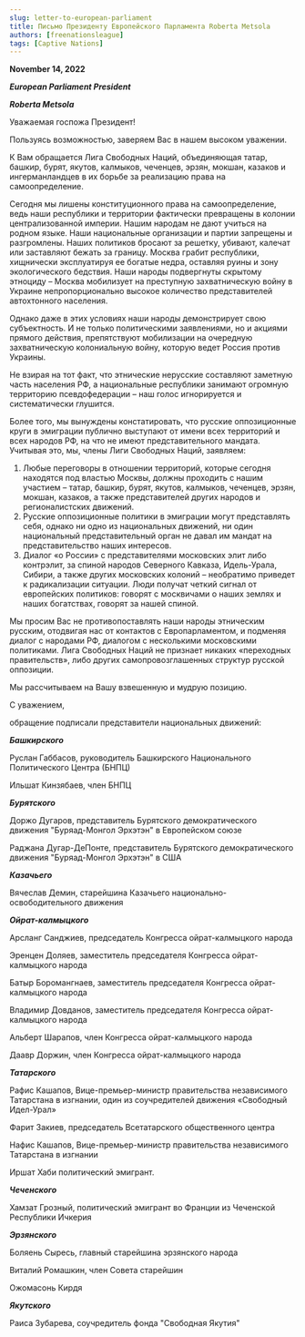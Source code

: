 ```yaml
---
slug: letter-to-european-parliament
title: Письмо Президенту Европейского Парламента Roberta Metsola
authors: [freenationsleague]
tags: [Captive Nations]
---
```


<head>
  <title>Free Kalmykia - Письмо Президенту Европейского Парламента Roberta Metsola</title>
  <meta
    name="description"
    content="Говорят с москвичами о наших землях и наших богатствах, говорят за нашей спиной. Мы просим Вас не противопоставлять наши народы этническим русским, отодвигая нас от контактов с Европарламентом, и подменяя диалог с народами РФ, диалогом с несколькими московскими политиками."
    key="desc"
  />
  <meta property="og:title" content="Письмо Президенту Европейского Парламента Roberta Metsola" />
  <meta
    property="og:description"
    content="Говорят с москвичами о наших землях и наших богатствах, говорят за нашей спиной. Мы просим Вас не противопоставлять наши народы этническим русским, отодвигая нас от контактов с Европарламентом, и подменяя диалог с народами РФ, диалогом с несколькими московскими политиками."
  />
  <meta property="og:url" content="https://docs.freekalmykia.org/blog/letter-to-european-parliament" />
  <meta property="og:site_name" content="Free Kalmykia Docs" />
  <meta property="og:image" content="https://docs.freekalmykia.org/img/social/metsola.jpg" />
  <meta property="og:image:width" content="1200" />
  <meta property="og:image:height" content="630" />
  <meta property="og:type" content="article" />
  <meta name="twitter:card" content="summary_large_image" />
  <meta property="twitter:site" content="@freekalmykia" />
  <meta property="twitter:title" content="Письмо Президенту Европейского Парламента Roberta Metsola" />
  <meta
    property="twitter:description"
    content="Говорят с москвичами о наших землях и наших богатствах, говорят за нашей спиной. Мы просим Вас не противопоставлять наши народы этническим русским, отодвигая нас от контактов с Европарламентом, и подменяя диалог с народами РФ, диалогом с несколькими московскими политиками."
  />
  <meta property="twitter:image" content="https://docs.freekalmykia.org/img/social/metsola.jpg" />
  <meta property="twitter:domain" content="freekalmykia.org" />
  
  <link rel="icon" type="image/png" href="./favicon.png" />
</head>

**November 14, 2022**

***European Parliament President***

***Roberta Metsola***

Уважаемая госпожа Президент!

Пользуясь возможностью, заверяем Вас в нашем высоком уважении.

К Вам обращается Лига Свободных Наций, объединяющая татар, башкир, бурят, якутов, калмыков, чеченцев, эрзян, мокшан, казаков и ингерманландцев в их борьбе за реализацию права на самоопределение.

Сегодня мы лишены конституционного права на самоопределение, ведь наши республики и территории фактически превращены в колонии централизованной империи. Нашим народам не дают учиться на родном языке. Наши национальные организации и партии запрещены и разгромлены. Наших политиков бросают за решетку, убивают, калечат или заставляют бежать за границу. Москва грабит республики, хищнически эксплуатируя ее богатые недра, оставляя руины и зону экологического бедствия. Наши народы подвергнуты скрытому этноциду – Москва мобилизует на преступную захватническую войну в Украине непропорционально высокое количество представителей автохтонного населения.

Однако даже в этих условиях наши народы демонстрирует свою субъектность. И не только политическими заявлениями, но и акциями прямого действия, препятствуют мобилизации на очередную захватническую колониальную войну, которую ведет Россия против Украины.

Не взирая на тот факт, что этнические нерусские составляют заметную часть населения РФ, а национальные республики занимают огромную территорию псевдофедерации – наш голос игнорируется и систематически глушится.

Более того, мы вынуждены констатировать, что русские оппозиционные круги в эмиграции публично выступают от имени всех территорий и всех народов РФ, на что не имеют представительного мандата.
Учитывая это, мы, члены Лиги Свободных Наций, заявляем:

1.   Любые переговоры в отношении территорий, которые сегодня находятся под властью Москвы, должны проходить с нашим участием – татар, башкир, бурят, якутов, калмыков, чеченцев, эрзян, мокшан, казаков, а также представителей других народов и регионалистских движений.
2.   Русские оппозиционные политики в эмиграции могут представлять себя, однако ни одно из национальных движений, ни один национальный представительный орган не давал им мандат на представительство наших интересов.
3.   Диалог «о России» с представителями московских элит либо контрэлит, за спиной народов Северного Кавказа, Идель-Урала, Сибири, а также других московских колоний – необратимо приведет к радикализации ситуации. Люди получат четкий сигнал от европейских политиков: говорят с москвичами о наших землях и наших богатствах, говорят за нашей спиной.
 
Мы просим Вас не противопоставлять наши народы этническим русским, отодвигая нас от контактов с Европарламентом, и подменяя диалог с народами РФ, диалогом с несколькими московскими политиками. Лига Свободных Наций не признает никаких «переходных правительств», либо других самопровозглашенных структур русской оппозиции.

Мы рассчитываем на Вашу взвешенную и мудрую позицию.

С уважением,

обращение подписали представители национальных движений:

***Башкирского***

Руслан Габбасов, руководитель Башкирского Национального Политического Центра (БНПЦ)

Ильшат Кинзябаев, член БНПЦ

***Бурятского*** 

Доржо Дугаров, представитель Бурятского демократического движения "Буряад-Монгол Эрхэтэн" в Европейском союзе

Раджана Дугар-ДеПонте, представитель Бурятского демократического движения "Буряад-Монгол Эрхэтэн" в США

***Казачьего***

Вячеслав Демин, старейшина Казачьего национально-освободительного движения

***Ойрат-калмыцкого***

Арсланг Санджиев, председатель Конгресса ойрат-калмыцкого народа

Эренцен Доляев, заместитель председателя Конгресса ойрат-калмыцкого народа

Батыр Боромангнаев, заместитель председателя Конгресса ойрат-калмыцкого народа

Владимир Довданов, заместитель председателя Конгресса ойрат-калмыцкого народа

Альберт Шарапов, член Конгресса ойрат-калмыцкого народа

Даавр Доржин, член Конгресса ойрат-калмыцкого народа

***Татарского***

Рафис Кашапов, Вице-премьер-министр правительства независимого Татарстана в изгнании, один из соучредителей движения «Свободный Идел-Урал»

Фарит Закиев, председатель Всетатарского общественного центра

Нафис Кашапов, Вице-премьер-министр правительства независимого Татарстана в изгнании

Иршат Хаби политический эмигрант.

***Чеченского***

Хамзат Грозный, политический эмигрант во Франции из Чеченской Республики Ичкерия

***Эрзянского***

Боляень Сыресь, главный старейшина эрзянского народа

Виталий Ромашкин, член Совета старейшин

Ожомасонь Кирдя

***Якутского***

Раиса Зубарева, соучредитель фонда "Свободная Якутия"